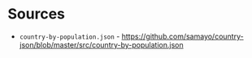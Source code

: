 # Sources

- `country-by-population.json` - https://github.com/samayo/country-json/blob/master/src/country-by-population.json
